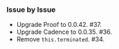### Issue by Issue

 * Upgrade Proof to 0.0.42. #37.
 * Upgrade Cadence to 0.0.35. #36.
 * Remove `this.terminated`. #34.
